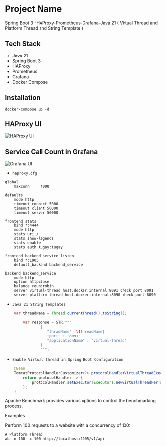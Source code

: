 # Project Name

Spring Boot 3 -HAProxy-Prometheus-Grafana-Java 21 ( Virtual Thread and Platform Thread and String Template )

## Tech Stack

- Java 21
- Spring Boot 3
- HAProxy
- Prometheus
- Grafana
- Docker Compose

## Installation

```shell
docker-compose up -d
```

## HAProxy UI

![HAProxy UI](https://github.com/tugayesilyurt/tugayesilyurt/springboot3-haproxy-java21-prometheus-grafana-virtual-thread/blob/main/assets/haproxyui.png)

## Service Call Count in Grafana

![Grafana UI](https://github.com/tugayesilyurt/tugayesilyurt/springboot3-haproxy-java21-prometheus-grafana-virtual-thread/blob/main/assets/grafana.png)


- `haproxy.cfg`

```
global
    maxconn     4000

defaults
    mode http
    timeout connect 5000
    timeout client 50000
    timeout server 50000

frontend stats
    bind *:4444
    mode http
    stats uri /
    stats show-legends
    stats enable
    stats auth tugay:tugay

frontend backend_service_listen
    bind *:1905
    default_backend backend_service

backend backend_service
    mode http
    option httpclose
    balance roundrobin
    server virtual-thread host.docker.internal:8091 check port 8091
    server platform-thread host.docker.internal:8090 check port 8090
```

- `Java 21 String Templates`

```java
	var threadName = Thread.currentThread().toString();

        var response = STR."""
                {
                   "thradName" :\{threadName}
                   "port" : "8091"
                   "applicationName" : "virtual-thread"
                }
                """;
```

- `Enable Virtual thread in Spring Boot Configuration`

```java
	@Bean
	TomcatProtocolHandlerCustomizer<?> protocolHandlerVirtualThreadExecutorCustomizer() {
		return protocolHandler -> {
			protocolHandler.setExecutor(Executors.newVirtualThreadPerTaskExecutor());
		};
	}
```

Apache Benchmark provides various options to control the benchmarking process.

Examples

Perform 100 requests to a website with a concurrency of 100:

```shell
# Platform Thread
ab -n 100 -c 100 http://localhost:1905/v1/api
```

